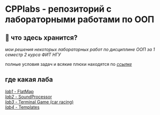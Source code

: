 # CPPlabs - репозиторий с лабораторными работами по ООП
## 👀 что здесь хранится?
*мои решения некоторых лабораторных работ по дисциплине ООП за 1 семестр 2 курса ФИТ НГУ*

полные условия задач и всякие плюхи находятся по [*ссылке*](https://github.com/dsavenko/nsu-oop-labs/)

## где какая лаба
[*lab1* - FlatMap](https://github.com/whoitandrei/CPPlabs/tree/main/lab1)  \
[*lab2* - SoundProcessor ](https://github.com/whoitandrei/CPPlabs/tree/main/lab2) \
[*lab3* - Terminal Game (car racing) ](https://github.com/whoitandrei/CPPlabs/tree/main/lab3) \
[*lab4* - Templates ](https://github.com/whoitandrei/CPPlabs/tree/main/lab4) 
